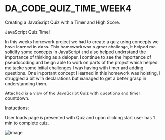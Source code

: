 # DA_CODE_QUIZ_TIME_WEEK4
Creating a JavaScript Quiz with a Timer and High Score. 

JavaScript Quiz Time!

In this weeks homework project we had to create a quiz using concepts we have learned in class.
This homework was a great challenge, it helped me solidify some concepts in JavaScript and also 
helped understand the importance of thinking as a deloper. I continue to see the importance of pseudocoding
and beign able to work on parts of the project which helped me tacke some initial challenges I was having with timer and adding
questions. One important concept I learned in this homework was hoisting, I struggled a bit with declarations but managed 
to get a better grasp in understanding them. 

Attached is a view of the JavaScript Quiz with questions and timer countdown.

Instuctions:

User loads page is presented with Quiz and upon clicking start user has 1 min to complete quiz.

![image](https://user-images.githubusercontent.com/84104912/130340862-8fe6f4a2-53e3-423e-b46a-802e675c8ef6.png)

